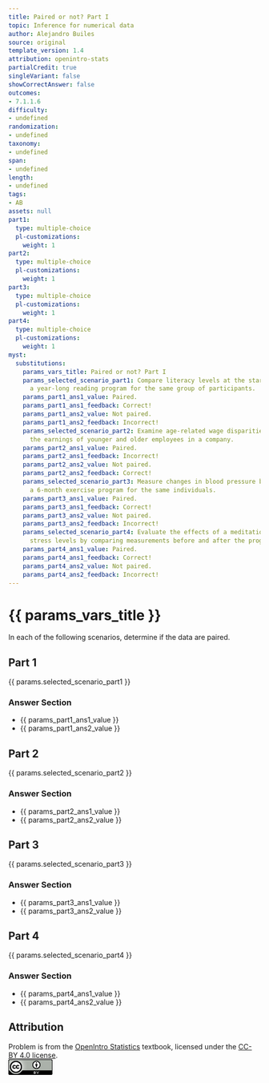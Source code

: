 ```yaml
---
title: Paired or not? Part I
topic: Inference for numerical data
author: Alejandro Builes
source: original
template_version: 1.4
attribution: openintro-stats
partialCredit: true
singleVariant: false
showCorrectAnswer: false
outcomes:
- 7.1.1.6
difficulty:
- undefined
randomization:
- undefined
taxonomy:
- undefined
span:
- undefined
length:
- undefined
tags:
- AB
assets: null
part1:
  type: multiple-choice
  pl-customizations:
    weight: 1
part2:
  type: multiple-choice
  pl-customizations:
    weight: 1
part3:
  type: multiple-choice
  pl-customizations:
    weight: 1
part4:
  type: multiple-choice
  pl-customizations:
    weight: 1
myst:
  substitutions:
    params_vars_title: Paired or not? Part I
    params_selected_scenario_part1: Compare literacy levels at the start and end of
      a year-long reading program for the same group of participants.
    params_part1_ans1_value: Paired.
    params_part1_ans1_feedback: Correct!
    params_part1_ans2_value: Not paired.
    params_part1_ans2_feedback: Incorrect!
    params_selected_scenario_part2: Examine age-related wage disparities by comparing
      the earnings of younger and older employees in a company.
    params_part2_ans1_value: Paired.
    params_part2_ans1_feedback: Incorrect!
    params_part2_ans2_value: Not paired.
    params_part2_ans2_feedback: Correct!
    params_selected_scenario_part3: Measure changes in blood pressure before and after
      a 6-month exercise program for the same individuals.
    params_part3_ans1_value: Paired.
    params_part3_ans1_feedback: Correct!
    params_part3_ans2_value: Not paired.
    params_part3_ans2_feedback: Incorrect!
    params_selected_scenario_part4: Evaluate the effects of a meditation program on
      stress levels by comparing measurements before and after the program duration.
    params_part4_ans1_value: Paired.
    params_part4_ans1_feedback: Correct!
    params_part4_ans2_value: Not paired.
    params_part4_ans2_feedback: Incorrect!
---
```

# {{ params_vars_title }}
In each of the following scenarios, determine if the data are paired.

## Part 1

{{ params.selected_scenario_part1 }}

### Answer Section

- {{ params_part1_ans1_value }}
- {{ params_part1_ans2_value }}

## Part 2

{{ params.selected_scenario_part2 }}

### Answer Section

- {{ params_part2_ans1_value }}
- {{ params_part2_ans2_value }}

## Part 3

{{ params.selected_scenario_part3 }}

### Answer Section

- {{ params_part3_ans1_value }}
- {{ params_part3_ans2_value }}

## Part 4

{{ params.selected_scenario_part4 }}

### Answer Section

- {{ params_part4_ans1_value }}
- {{ params_part4_ans2_value }}

## Attribution

Problem is from the [OpenIntro Statistics](https://openintro.org/book/os/) textbook, licensed under the [CC-BY 4.0 license](https://creativecommons.org/licenses/by/4.0/).<br>![Image representing the Creative Commons 4.0 BY license.](https://raw.githubusercontent.com/firasm/bits/master/by.png)